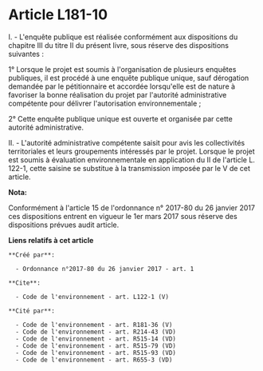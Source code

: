 # Article L181-10

I. - L'enquête publique est réalisée conformément aux dispositions du chapitre III du titre II du présent livre, sous réserve
des dispositions suivantes : 

1° Lorsque le projet est soumis à l'organisation de plusieurs enquêtes publiques, il est procédé à une enquête publique
unique, sauf dérogation demandée par le pétitionnaire et accordée lorsqu'elle est de nature à favoriser la bonne réalisation
du projet par l'autorité administrative compétente pour délivrer l'autorisation environnementale ; 

2° Cette enquête publique unique est ouverte et organisée par cette autorité administrative. 

II. - L'autorité administrative compétente saisit pour avis les collectivités territoriales et leurs groupements intéressés
par le projet. Lorsque le projet est soumis à évaluation environnementale en application du II de l'article L. 122-1, cette
saisine se substitue à la transmission imposée par le V de cet article.

**Nota:**

Conformément à l'article 15 de l'ordonnance n° 2017-80 du 26 janvier 2017 ces dispositions entrent en vigueur le 1er mars
2017 sous réserve des dispositions prévues audit article.

**Liens relatifs à cet article**

	**Créé par**:

	  - Ordonnance n°2017-80 du 26 janvier 2017 - art. 1

	**Cite**:

	  - Code de l'environnement - art. L122-1 (V)

	**Cité par**:

	  - Code de l'environnement - art. R181-36 (V)
	  - Code de l'environnement - art. R214-43 (VD)
	  - Code de l'environnement - art. R515-14 (VD)
	  - Code de l'environnement - art. R515-79 (VD)
	  - Code de l'environnement - art. R515-93 (VD)
	  - Code de l'environnement - art. R655-3 (VD)
